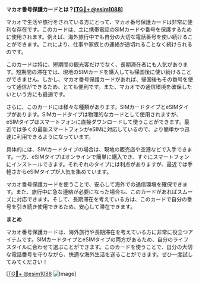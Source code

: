 **マカオ番号保護カードとは？[[TG💪+ @esim1088](https://t.me/s/esim1088)]**

マカオで生活や旅行をされている方にとって、マカオ番号保護カードは非常に便利な存在です。このカードは、主に携帯電話のSIMカードや番号を保護するために使用されます。例えば、海外旅行中でも自分の大切な電話番号を使い続けることができます。これにより、仕事や家族との連絡が途切れることなく続けられるのです。

このカードは特に、短期間の観光客だけでなく、長期滞在者にも人気があります。短期間の滞在では、現地のSIMカードを購入しても帰国後に使い続けることができません。しかし、マカオ番号保護カードがあれば、帰国後もその番号を使って通信ができるため、とても便利です。また、マカオでの通信環境を確保したいという方にも最適です。

さらに、このカードには様々な種類があります。SIMカードタイプとeSIMタイプがあります。SIMカードタイプは物理的なカードとして使用されますが、eSIMタイプはスマートフォンに直接ダウンロードして使うことができます。最近では多くの最新スマートフォンがeSIMに対応しているので、より簡単かつ迅速に利用できるようになっています。

具体的には、SIMカードタイプの場合は、現地の販売店や空港などで入手できます。一方、eSIMタイプはオンラインで簡単に購入でき、すぐにスマートフォンにインストールできます。それぞれのタイプには利点がありますが、最近では手軽さからeSIMタイプが人気を集めています。

マカオ番号保護カードを使うことで、安心して海外での通信環境を確保できます。また、旅行中に急な連絡が必要になった場合も、このカードがあればスムーズに対応できます。そして、長期滞在を考えている方は、このカードで自分の番号を引き続き使用できるため、安心して滞在できます。

**まとめ**

マカオ番号保護カードは、海外旅行や長期滞在を考えている方に非常に役立つアイテムです。SIMカードタイプとeSIMタイプの両方があるため、自分のライフスタイルに合わせて選ぶことができます。このカードを使うことで、自分の大切な電話番号を守りながら、快適な海外生活を送ることができます。ぜひ一度試してみてください！

[[TG💪+ @esim1088](https://t.me/s/esim1088) ![Image](https://i.postimg.cc/Y0z9fWf4/image.png)]
